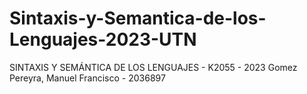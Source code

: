 # Sintaxis-y-Semantica-de-los-Lenguajes-2023-UTN

SINTAXIS Y SEMÁNTICA DE LOS LENGUAJES - K2055 - 2023
Gomez Pereyra, Manuel Francisco - 2036897
